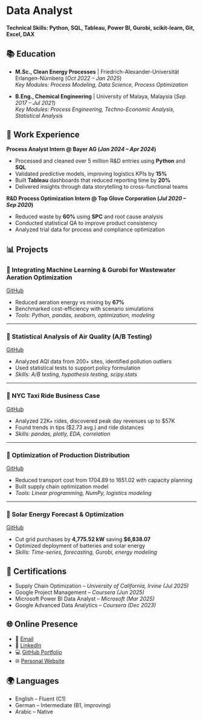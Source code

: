 
# Data Analyst

#### Technical Skills: Python, SQL, Tableau, Power BI, Gurobi, scikit-learn, Git, Excel, DAX

## 📚 Education

- **M.Sc., Clean Energy Processes** | Friedrich-Alexander-Universität Erlangen-Nürnberg (_Oct 2022 – Jan 2025_)  
  _Key Modules: Process Modeling, Data Science, Process Optimization_

- **B.Eng., Chemical Engineering** | University of Malaya, Malaysia (_Sep 2017 – Jul 2021_)  
  _Key Modules: Process Engineering, Techno-Economic Analysis, Statistical Analysis_

## 💼 Work Experience

**Process Analyst Intern @ Bayer AG (_Jan 2024 – Apr 2024_)**  
- Processed and cleaned over 5 million R&D entries using **Python** and **SQL**  
- Validated predictive models, improving logistics KPIs by **15%**  
- Built **Tableau** dashboards that reduced reporting time by **20%**  
- Delivered insights through data storytelling to cross-functional teams

**R&D Process Optimization Intern @ Top Glove Corporation (_Jul 2020 – Sep 2020_)**  
- Reduced waste by **60%** using **SPC** and root cause analysis  
- Conducted statistical QA to improve product consistency  
- Analyzed trial data for process and compliance optimization

## 📊 Projects

### 🔹 Integrating Machine Learning & Gurobi for Wastewater Aeration Optimization  
[GitHub](https://github.com/Ameengabr/Data_Analysis_Projects/blob/main/Model_predictions_analysis_comapred_to_benchmark.ipynb)  
- Reduced aeration energy vs mixing by **67%**  
- Benchmarked cost-efficiency with scenario simulations  
- _Tools: Python, pandas, seaborn, optimization, modeling_

---

### 🔹 Statistical Analysis of Air Quality (A/B Testing)  
[GitHub](https://github.com/Ameengabr/Data_Analysis_Projects/blob/main/Statistical%20Data%20Analysis%20Project/AB%20Testing%2C%20Sampling%2C%20Probability%20Distribution%2C%20and%20Confidence%20Levels%20analyses%20%20on%20air%20quality%20with%20respect%20to%20carbon%20monoxide%2C%20a%20major%20air%20pollutant..ipynb)  
- Analyzed AQI data from 200+ sites, identified pollution outliers  
- Used statistical tests to support policy formulation  
- _Skills: A/B testing, hypothesis testing, scipy.stats_

---

### 🔹 NYC Taxi Ride Business Case  
[GitHub](https://github.com/Ameengabr/Data_Analysis_Projects/blob/main/Statistical%20Data%20Analysis%20Project/Automatidata%20is%20consulting%20for%20the%20New%20York%20City%20Taxi%20and%20Limousine%20Commission%20(TLC).%20-%20Analysis.ipynb)  
- Analyzed 22K+ rides, discovered peak day revenues up to $57K  
- Found trends in tips ($2.73 avg.) and ride distances  
- _Skills: pandas, plotly, EDA, correlation_

---

### 🔹 Optimization of Production Distribution  
[GitHub](https://github.com/Ameengabr/Data_Analysis_Projects/blob/main/Optimization/Optimization_Production_distribution_optimization.ipynb)  
- Reduced transport cost from 1704.89 to 1651.02 with capacity planning  
- Built supply chain optimization model  
- _Tools: Linear programming, NumPy, logistics modeling_

---

### 🔹 Solar Energy Forecast & Optimization  
[GitHub](https://github.com/Ameengabr/Data_Analysis_Projects/blob/main/Optimization/Optimizing%20Solar%20Energy%20Use%20with%20Forecasting%20%26%20Gurobi.ipynb)  
- Cut grid purchases by **4,775.52 kW** saving **$6,838.07**  
- Optimized deployment of batteries and solar energy  
- _Skills: Time-series, forecasting, Gurobi, energy modeling_

## 🧠 Certifications

- Supply Chain Optimization – _University of California, Irvine (Jul 2025)_  
- Google Project Management – _Coursera (Jun 2025)_  
- Microsoft Power BI Data Analyst – _Microsoft (Mar 2025)_  
- Google Advanced Data Analytics – _Coursera (Dec 2023)_

## 🌐 Online Presence

- 📧 [Email](mailto:ameenalshagdari1@gmail.com)  
- 💼 [LinkedIn](https://www.linkedin.com/in/ameen-alshaghdari/)  
- 💻 [GitHub Portfolio](https://github.com/Ameengabr/Data_Analysis_Projects/tree/main)  
- 🌐 [Personal Website](https://sites.google.com/view/ameenportfolio/home?authuser=0)

## 🌍 Languages

- English – Fluent (C1)  
- German – Intermediate (B1, improving)  
- Arabic – Native
